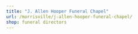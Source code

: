 ```yaml
---
title: "J. Allen Hooper Funeral Chapel"
url: /morrisville/j-allen-hooper-funeral-chapel/
shop: funeral directors
---
```

